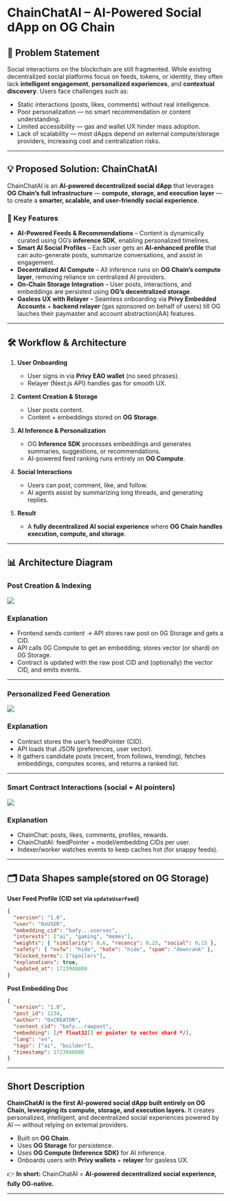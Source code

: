 

# ChainChatAI – AI-Powered Social dApp on OG Chain

## 📌 Problem Statement

Social interactions on the blockchain are still fragmented. While existing decentralized social platforms focus on feeds, tokens, or identity, they often lack **intelligent engagement**, **personalized experiences**, and **contextual discovery**. Users face challenges such as:

* Static interactions (posts, likes, comments) without real intelligence.
* Poor personalization — no smart recommendation or content understanding.
* Limited accessibility — gas and wallet UX hinder mass adoption.
* Lack of scalability — most dApps depend on external compute/storage providers, increasing cost and centralization risks.

---

## 💡 Proposed Solution: ChainChatAI

ChainChatAI is an **AI-powered decentralized social dApp** that leverages **OG Chain’s full infrastructure** — **compute, storage, and execution layer** — to create a **smarter, scalable, and user-friendly social experience**.

### 🔑 Key Features

* **AI-Powered Feeds & Recommendations** – Content is dynamically curated using OG’s **inference SDK**, enabling personalized timelines.
* **Smart AI Social Profiles** – Each user gets an **AI-enhanced profile** that can auto-generate posts, summarize conversations, and assist in engagement.
* **Decentralized AI Compute** – All inference runs on **OG Chain’s compute layer**, removing reliance on centralized AI providers.
* **On-Chain Storage Integration** – User posts, interactions, and embeddings are persisted using **OG’s decentralized storage**.
* **Gasless UX with Relayer** – Seamless onboarding via **Privy Embedded Accounts** + **backend relayer** (gas sponsored on behalf of users) till OG lauches their paymaster and account abstraction(AA) features.

---

## 🛠 Workflow & Architecture

1. **User Onboarding**

   * User signs in via **Privy EAO wallet** (no seed phrases).
   * Relayer (Next.js API) handles gas for smooth UX.

2. **Content Creation & Storage**

   * User posts content.
   * Content + embeddings stored on **OG Storage**.

3. **AI Inference & Personalization**

   * OG **Inference SDK** processes embeddings and generates summaries, suggestions, or recommendations.
   * AI-powered feed ranking runs entirely on **OG Compute**.

4. **Social Interactions**

   * Users can post, comment, like, and follow.
   * AI agents assist by summarizing long threads, and generating replies.

5. **Result**

   * A **fully decentralized AI social experience** where **OG Chain handles execution, compute, and storage**.

---


## 📊 Architecture Diagram

### Post Creation & Indexing

[![](https://mermaid.ink/img/pako:eNqFVF1v2kAQ_CuryytQG8cFXKkSGIho1CSKy0txHg57ARf7Dp3P-Sjw37t3JikiDd0Ha3c9szs7CG9ZIlNkAVvk8ilZcaXhxzAWQFFW86XimxVMS1R1y0R_FirkWip4UpnGEjay1A_QbH6FwewGn3XrVwljJYVGkT7UPMpicTLVQF9hH_FMDMzoXURN0BL6dxO4l5XGHYRvLNMc8GT9_4UH1BmmidCunG5yyVN7HnyLbm92ELkz5woiup0v8R3e2oKAxRzTNBPLcgfXlhDKYkOKjwjXrmXco66UgEdMaCQddDrRbMLDa5jnck4S2uckTDepkSBFk37KTIDCBamIwlloSnpo-ARveX9C0oRWPNHlGd9uryZiobjZa5NSqyoh4cfrIzcIgrJWddRt_6t7bbBJ7cm7rZE9BEaPejYqMg135H5tbErSx4hpfWNKEBRWd01Mcl6WQ1zAYR8ssjwPLrqjoTsOG6RZrjG4cBynkchcKpt-OaEeRB2oncEwHPgfU1mDLVWWsoD8wAYrUBXclGxrxsZMr7DAmAWUplytYxaLPXE2XPyUsnilKVktVyxY8LykqrLHDTNO1v-FkD-oQlkJzQLX9-wMFmzZM5WO13LavZ7T6_j-Zbvr-Q32wgLfaV16Hd9xXK_rf-50vX2D_bZbnVa3QxhMM_Lpe_3ft5-A_R-whUO5?type=png)](https://mermaid.live/edit#pako:eNqFVF1v2kAQ_CuryytQG8cFXKkSGIho1CSKy0txHg57ARf7Dp3P-Sjw37t3JikiDd0Ha3c9szs7CG9ZIlNkAVvk8ilZcaXhxzAWQFFW86XimxVMS1R1y0R_FirkWip4UpnGEjay1A_QbH6FwewGn3XrVwljJYVGkT7UPMpicTLVQF9hH_FMDMzoXURN0BL6dxO4l5XGHYRvLNMc8GT9_4UH1BmmidCunG5yyVN7HnyLbm92ELkz5woiup0v8R3e2oKAxRzTNBPLcgfXlhDKYkOKjwjXrmXco66UgEdMaCQddDrRbMLDa5jnck4S2uckTDepkSBFk37KTIDCBamIwlloSnpo-ARveX9C0oRWPNHlGd9uryZiobjZa5NSqyoh4cfrIzcIgrJWddRt_6t7bbBJ7cm7rZE9BEaPejYqMg135H5tbErSx4hpfWNKEBRWd01Mcl6WQ1zAYR8ssjwPLrqjoTsOG6RZrjG4cBynkchcKpt-OaEeRB2oncEwHPgfU1mDLVWWsoD8wAYrUBXclGxrxsZMr7DAmAWUplytYxaLPXE2XPyUsnilKVktVyxY8LykqrLHDTNO1v-FkD-oQlkJzQLX9-wMFmzZM5WO13LavZ7T6_j-Zbvr-Q32wgLfaV16Hd9xXK_rf-50vX2D_bZbnVa3QxhMM_Lpe_3ft5-A_R-whUO5)

### Explanation
* Frontend sends content → API stores raw post on 0G Storage and gets a CID.
* API calls 0G Compute to get an embedding; stores vector (or shard) on 0G Storage.
* Contract is updated with the raw post CID and (optionally) the vector CID, and emits events.

---

  
### Personalized Feed Generation

[![](https://mermaid.ink/img/pako:eNptU8Fy2jAQ_ZUdXQvECXEBHzoTDLQ0LWUg4VDDQdhrrMaWGEkmoZh_78okhWmqg2d35-17u0_WgcUqQRawNFfPcca1hYfBUgIdU643mm8zWAh8Rn0quvMYPRrUoLYoDXxRBcIIMVlBs_kJRsNogi-29cvASCtpUSarUydFS_kPc5_HT1T_23I3Hb_VVme90dBRVyO0cQalk05JD7ZKEL-uYB5GYcaFpI-9G0NIsprH9oJhHtYMM7SllhCOBxX0h5FT02hUvkPjiqAkeJ9hbpXmG7xo758G-KZ48iqtVSpyhCZFmBr4cBoLizUmiZCbCqaR8wSmr8Cv8x-T94Qhl4lIuEXaxVhDdOs9TRSjjPdXqcrpSq4ybjLLNwYqcHATTQkK44F5T9fnzqC0tmmHMa1hKljMo_NOsKjL0M_V-j8EMy6faAgjCpFzLeyeFkvJoUyicUsaFQueVzC7jxyUFoU56p2IL82a3ddcD2oLk4ru7uL2WYNttEhYYHWJDVagLrhL2cGBlsxmWOCSBRQmXD8t2VIeqWfL5U-lirc2rcpNxoKU54aycusMHAhOf9QZQnKoQ1VKy4Jrv1NzsODAXij12i3vptfzeh3fv73ptv0G27PA91q37Y7vedftrv-x020fG-x3req1uh3CYCLIuu-n11I_muMfwBsEVQ?type=png)](https://mermaid.live/edit#pako:eNptU8Fy2jAQ_ZUdXQvECXEBHzoTDLQ0LWUg4VDDQdhrrMaWGEkmoZh_78okhWmqg2d35-17u0_WgcUqQRawNFfPcca1hYfBUgIdU643mm8zWAh8Rn0quvMYPRrUoLYoDXxRBcIIMVlBs_kJRsNogi-29cvASCtpUSarUydFS_kPc5_HT1T_23I3Hb_VVme90dBRVyO0cQalk05JD7ZKEL-uYB5GYcaFpI-9G0NIsprH9oJhHtYMM7SllhCOBxX0h5FT02hUvkPjiqAkeJ9hbpXmG7xo758G-KZ48iqtVSpyhCZFmBr4cBoLizUmiZCbCqaR8wSmr8Cv8x-T94Qhl4lIuEXaxVhDdOs9TRSjjPdXqcrpSq4ybjLLNwYqcHATTQkK44F5T9fnzqC0tmmHMa1hKljMo_NOsKjL0M_V-j8EMy6faAgjCpFzLeyeFkvJoUyicUsaFQueVzC7jxyUFoU56p2IL82a3ddcD2oLk4ru7uL2WYNttEhYYHWJDVagLrhL2cGBlsxmWOCSBRQmXD8t2VIeqWfL5U-lirc2rcpNxoKU54aycusMHAhOf9QZQnKoQ1VKy4Jrv1NzsODAXij12i3vptfzeh3fv73ptv0G27PA91q37Y7vedftrv-x020fG-x3req1uh3CYCLIuu-n11I_muMfwBsEVQ)

### Explanation
* Contract stores the user’s feedPointer (CID).
* API loads that JSON (preferences, user vector).
* It gathers candidate posts (recent, from follows, trending), fetches embeddings, computes scores, and returns a ranked list.

---


### Smart Contract Interactions (social + AI pointers)

[![](https://mermaid.ink/img/pako:eNplUkuP2jAQ_iujOfTEI5DNAjlUigwrRepWiF1VqyYc3Hgg7iY2sp2WLfDf6yRFS9s5WB7re8xnzQkLLQhj3FX6Z1Fy4-B5mSvwZZtve8MPJTwYrRwp0T-3lWRrbd34k3ylMdN1TcqNV0I6WBu9kxVtYTj8CMkm-0xHN_puIVmnMIQNVfyNzLYX6hT_sWIll-rGZ9MKnXuegOcXGO65rcjaMzCWdWh_OGB-QsMLt_2P-0QOdkRiXPucFbB0eYYkfacmKayOPp2VWt2wGesirL5MsiddSF7B6odPaW8N0j-QafbQGjx2Bn_BbiJ6pQ6eLl-yVAk6koFK2tYZPkBzENyRhYIXJV3ZXvlKyRUOcG-kwNiZhgZYk6l52-KpBefoSqopx9hfBTevOebq4jkHrr5qXV9pRjf7EuMdr6zvetel5P7z3yF-aDJMN8phPLmfdBoYn_Do2yAcBdPFIljMouhuOg-jAb5hHAWju3AWBcEknEf3s3l4GeCvzjUYzWceQ343tHnsN61buMtvM-rB_Q?type=png)](https://mermaid.live/edit#pako:eNplUkuP2jAQ_iujOfTEI5DNAjlUigwrRepWiF1VqyYc3Hgg7iY2sp2WLfDf6yRFS9s5WB7re8xnzQkLLQhj3FX6Z1Fy4-B5mSvwZZtve8MPJTwYrRwp0T-3lWRrbd34k3ylMdN1TcqNV0I6WBu9kxVtYTj8CMkm-0xHN_puIVmnMIQNVfyNzLYX6hT_sWIll-rGZ9MKnXuegOcXGO65rcjaMzCWdWh_OGB-QsMLt_2P-0QOdkRiXPucFbB0eYYkfacmKayOPp2VWt2wGesirL5MsiddSF7B6odPaW8N0j-QafbQGjx2Bn_BbiJ6pQ6eLl-yVAk6koFK2tYZPkBzENyRhYIXJV3ZXvlKyRUOcG-kwNiZhgZYk6l52-KpBefoSqopx9hfBTevOebq4jkHrr5qXV9pRjf7EuMdr6zvetel5P7z3yF-aDJMN8phPLmfdBoYn_Do2yAcBdPFIljMouhuOg-jAb5hHAWju3AWBcEknEf3s3l4GeCvzjUYzWceQ343tHnsN61buMtvM-rB_Q)

### Explanation
* ChainChat: posts, likes, comments, profiles, rewards.
* ChainChatAI: feedPointer + model/embedding CIDs per user.
* Indexer/worker watches events to keep caches hot (for snappy feeds).

---


## 🗂️ Data Shapes sample(stored on 0G Storage)

**User Feed Profile (CID set via `updateUserFeed`)**

```json
{
  "version": "1.0",
  "user": "0xUSER",
  "embedding_cid": "bafy...uservec",
  "interests": ["ai", "gaming", "memes"],
  "weights": { "similarity": 0.6, "recency": 0.25, "social": 0.15 },
  "safety": { "nsfw": "hide", "hate": "hide", "spam": "downrank" },
  "blocked_terms": ["spoilers"],
  "explanations": true,
  "updated_at": 1723948800
}
```

**Post Embedding Doc**

```json
{
  "version": "1.0",
  "post_id": 1234,
  "author": "0xCREATOR",
  "content_cid": "bafy...rawpost",
  "embedding": [/* float32[] or pointer to vector shard */],
  "lang": "en",
  "tags": ["ai", "builder"],
  "timestamp": 1723948800
}
```

---



## Short Description

**ChainChatAI is the first AI-powered social dApp built entirely on OG Chain, leveraging its compute, storage, and execution layers.**
It creates personalized, intelligent, and decentralized social experiences powered by AI — without relying on external providers.

* Built on **OG Chain**.
* Uses **OG Storage** for persistence.
* Uses **OG Compute (Inference SDK)** for AI inference.
* Onboards users with **Privy wallets** + **relayer** for gasless UX.

👉 **In short:** ChainChatAI = **AI-powered decentralized social experience, fully OG-native.**

---

